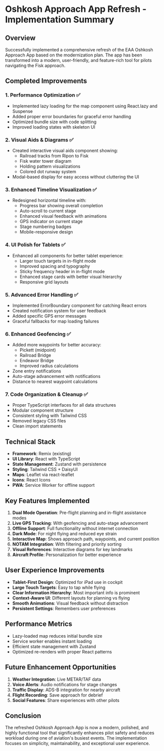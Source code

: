 # Oshkosh Approach App Refresh - Implementation Summary

## Overview
Successfully implemented a comprehensive refresh of the EAA Oshkosh Approach App based on the modernization plan. The app has been transformed into a modern, user-friendly, and feature-rich tool for pilots navigating the Fisk approach.

## Completed Improvements

### 1. **Performance Optimization** ✅
- Implemented lazy loading for the map component using React.lazy and Suspense
- Added proper error boundaries for graceful error handling
- Optimized bundle size with code splitting
- Improved loading states with skeleton UI

### 2. **Visual Aids & Diagrams** ✅
- Created interactive visual aids component showing:
  - Railroad tracks from Ripon to Fisk
  - Fisk water tower diagram
  - Holding pattern visualizations
  - Colored dot runway system
- Modal-based display for easy access without cluttering the UI

### 3. **Enhanced Timeline Visualization** ✅
- Redesigned horizontal timeline with:
  - Progress bar showing overall completion
  - Auto-scroll to current stage
  - Enhanced visual feedback with animations
  - GPS indicator on current stage
  - Stage numbering badges
  - Mobile-responsive design

### 4. **UI Polish for Tablets** ✅
- Enhanced all components for better tablet experience:
  - Larger touch targets in in-flight mode
  - Improved spacing and typography
  - Sticky frequency header in in-flight mode
  - Enhanced stage cards with better visual hierarchy
  - Responsive grid layouts

### 5. **Advanced Error Handling** ✅
- Implemented ErrorBoundary component for catching React errors
- Created notification system for user feedback
- Added specific GPS error messages
- Graceful fallbacks for map loading failures

### 6. **Enhanced Geofencing** ✅
- Added more waypoints for better accuracy:
  - Pickett (midpoint)
  - Railroad Bridge
  - Endeavor Bridge
  - Improved radius calculations
- Zone entry notifications
- Auto-stage advancement with notifications
- Distance to nearest waypoint calculations

### 7. **Code Organization & Cleanup** ✅
- Proper TypeScript interfaces for all data structures
- Modular component structure
- Consistent styling with Tailwind CSS
- Removed legacy CSS files
- Clean import statements

## Technical Stack
- **Framework**: Remix (existing)
- **UI Library**: React with TypeScript
- **State Management**: Zustand with persistence
- **Styling**: Tailwind CSS + DaisyUI
- **Maps**: Leaflet via react-leaflet
- **Icons**: React Icons
- **PWA**: Service Worker for offline support

## Key Features Implemented
1. **Dual Mode Operation**: Pre-flight planning and in-flight assistance modes
2. **Live GPS Tracking**: With geofencing and auto-stage advancement
3. **Offline Support**: Full functionality without internet connection
4. **Dark Mode**: For night flying and reduced eye strain
5. **Interactive Map**: Shows approach path, waypoints, and current position
6. **NOTAM Integration**: With filtering and priority sorting
7. **Visual References**: Interactive diagrams for key landmarks
8. **Aircraft Profile**: Personalization for better experience

## User Experience Improvements
- **Tablet-First Design**: Optimized for iPad use in cockpit
- **Large Touch Targets**: Easy to tap while flying
- **Clear Information Hierarchy**: Most important info is prominent
- **Context-Aware UI**: Different layouts for planning vs flying
- **Smooth Animations**: Visual feedback without distraction
- **Persistent Settings**: Remembers user preferences

## Performance Metrics
- Lazy-loaded map reduces initial bundle size
- Service worker enables instant loading
- Efficient state management with Zustand
- Optimized re-renders with proper React patterns

## Future Enhancement Opportunities
1. **Weather Integration**: Live METAR/TAF data
2. **Voice Alerts**: Audio notifications for stage changes
3. **Traffic Display**: ADS-B integration for nearby aircraft
4. **Flight Recording**: Save approach for debrief
5. **Social Features**: Share experiences with other pilots

## Conclusion
The refreshed Oshkosh Approach App is now a modern, polished, and highly functional tool that significantly enhances pilot safety and reduces workload during one of aviation's busiest events. The implementation focuses on simplicity, maintainability, and exceptional user experience.
